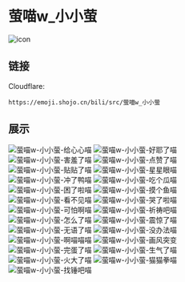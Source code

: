 # 萤喵w_小小萤
![icon](https://emoji.shojo.cn/bili/src/萤喵w_小小萤/icon.png)
## 链接
Cloudflare:
```
https://emoji.shojo.cn/bili/src/萤喵w_小小萤
```
## 展示
![萤喵w-小小萤-给心心喵](https://emoji.shojo.cn/bili/src/萤喵w_小小萤/萤喵w-小小萤-给心心喵.png)
![萤喵w-小小萤-好耶了喵](https://emoji.shojo.cn/bili/src/萤喵w_小小萤/萤喵w-小小萤-好耶了喵.png)
![萤喵w-小小萤-害羞了喵](https://emoji.shojo.cn/bili/src/萤喵w_小小萤/萤喵w-小小萤-害羞了喵.png)
![萤喵w-小小萤-点赞了喵](https://emoji.shojo.cn/bili/src/萤喵w_小小萤/萤喵w-小小萤-点赞了喵.png)
![萤喵w-小小萤-贴贴了喵](https://emoji.shojo.cn/bili/src/萤喵w_小小萤/萤喵w-小小萤-贴贴了喵.png)
![萤喵w-小小萤-星星眼喵](https://emoji.shojo.cn/bili/src/萤喵w_小小萤/萤喵w-小小萤-星星眼喵.png)
![萤喵w-小小萤-冲了鸭喵](https://emoji.shojo.cn/bili/src/萤喵w_小小萤/萤喵w-小小萤-冲了鸭喵.png)
![萤喵w-小小萤-吃个瓜喵](https://emoji.shojo.cn/bili/src/萤喵w_小小萤/萤喵w-小小萤-吃个瓜喵.png)
![萤喵w-小小萤-困了啦喵](https://emoji.shojo.cn/bili/src/萤喵w_小小萤/萤喵w-小小萤-困了啦喵.png)
![萤喵w-小小萤-摸个鱼喵](https://emoji.shojo.cn/bili/src/萤喵w_小小萤/萤喵w-小小萤-摸个鱼喵.png)
![萤喵w-小小萤-看不见喵](https://emoji.shojo.cn/bili/src/萤喵w_小小萤/萤喵w-小小萤-看不见喵.png)
![萤喵w-小小萤-哭了啦喵](https://emoji.shojo.cn/bili/src/萤喵w_小小萤/萤喵w-小小萤-哭了啦喵.png)
![萤喵w-小小萤-可怕啊喵](https://emoji.shojo.cn/bili/src/萤喵w_小小萤/萤喵w-小小萤-可怕啊喵.png)
![萤喵w-小小萤-祈祷吧喵](https://emoji.shojo.cn/bili/src/萤喵w_小小萤/萤喵w-小小萤-祈祷吧喵.png)
![萤喵w-小小萤-怎么了喵](https://emoji.shojo.cn/bili/src/萤喵w_小小萤/萤喵w-小小萤-怎么了喵.png)
![萤喵w-小小萤-震惊了喵](https://emoji.shojo.cn/bili/src/萤喵w_小小萤/萤喵w-小小萤-震惊了喵.png)
![萤喵w-小小萤-无语了喵](https://emoji.shojo.cn/bili/src/萤喵w_小小萤/萤喵w-小小萤-无语了喵.png)
![萤喵w-小小萤-没办法喵](https://emoji.shojo.cn/bili/src/萤喵w_小小萤/萤喵w-小小萤-没办法喵.png)
![萤喵w-小小萤-啊喵喵喵](https://emoji.shojo.cn/bili/src/萤喵w_小小萤/萤喵w-小小萤-啊喵喵喵.png)
![萤喵w-小小萤-画风突变](https://emoji.shojo.cn/bili/src/萤喵w_小小萤/萤喵w-小小萤-画风突变.png)
![萤喵w-小小萤-完蛋了喵](https://emoji.shojo.cn/bili/src/萤喵w_小小萤/萤喵w-小小萤-完蛋了喵.png)
![萤喵w-小小萤-生气了喵](https://emoji.shojo.cn/bili/src/萤喵w_小小萤/萤喵w-小小萤-生气了喵.png)
![萤喵w-小小萤-火大了喵](https://emoji.shojo.cn/bili/src/萤喵w_小小萤/萤喵w-小小萤-火大了喵.png)
![萤喵w-小小萤-猫猫拳喵](https://emoji.shojo.cn/bili/src/萤喵w_小小萤/萤喵w-小小萤-猫猫拳喵.png)
![萤喵w-小小萤-找锤吧喵](https://emoji.shojo.cn/bili/src/萤喵w_小小萤/萤喵w-小小萤-找锤吧喵.png)
